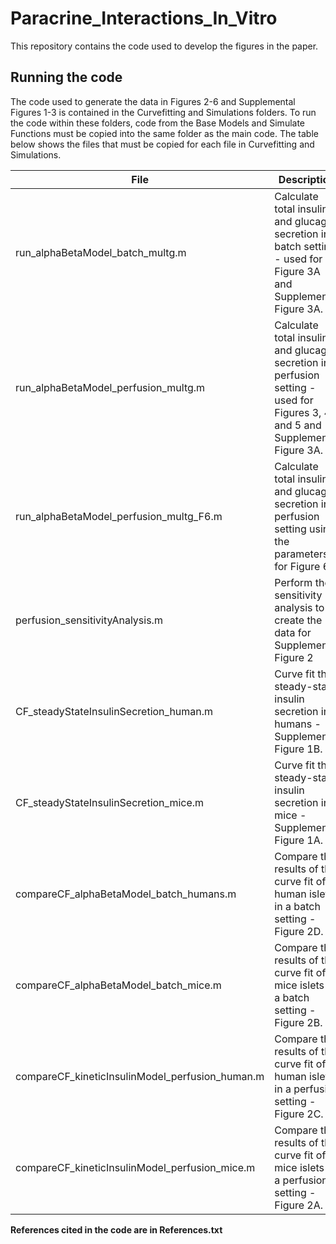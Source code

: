 # Paracrine_Interactions_In_Vitro
 This repository contains the code used to develop the figures in the paper.

## Running the code
 The code used to generate the data in Figures 2-6 and Supplemental Figures 1-3 is contained in the Curvefitting and Simulations folders. To run the code within these folders, code from the Base Models and Simulate Functions must be copied into the same folder as the main code. The table below shows the files that must be copied for each file in Curvefitting and Simulations.

|File| Description| Additional Files|
|--- | --- | --- |
|run_alphaBetaModel_batch_multg.m| Calculate total insulin and glucagon secretion in a batch setting - used for Figure 3A and Supplemental Figure 3A. |simulate_alphaBetaModel_batch.m, alphaBetaModel_batch.m|
|run_alphaBetaModel_perfusion_multg.m| Calculate total insulin and glucagon secretion in a perfusion setting - used for Figures 3, 4, and 5 and Supplemental Figure 3A. | simulate_alphaBetaModel_perfusion.m, alphaBetaModel_perfusion.m|
|run_alphaBetaModel_perfusion_multg_F6.m| Calculate total insulin and glucagon secretion in a perfusion setting using the parameters for Figure 6. | simulate_alphaBetaModel_perfusion.m, alphaBetaModel_perfusion.m|
|perfusion_sensitivityAnalysis.m| Perform the sensitivity analysis to create the data for Supplemental Figure 2| simulate_alphaBetaModel_perfusion.m, alphaBetaModel_perfusion.m|
|CF_steadyStateInsulinSecretion_human.m| Curve fit the steady-state insulin secretion in humans - Supplemental Figure 1B. | |
|CF_steadyStateInsulinSecretion_mice.m| Curve fit the steady-state insulin secretion in mice - Supplemental Figure 1A.| |
|compareCF_alphaBetaModel_batch_humans.m| Compare the results of the curve fit of human islets in a batch setting - Figure 2D. | simulate_alphaBetaModel_batch.m, alphaBetaModel_batch.m|
|compareCF_alphaBetaModel_batch_mice.m | Compare the results of the curve fit of mice islets in a batch setting - Figure 2B. | simulate_alphaBetaModel_batch.m, alphaBetaModel_batch.m|
|compareCF_kineticInsulinModel_perfusion_human.m| Compare the results of the curve fit of human islets in a perfusion setting - Figure 2C. | simulate_kineticInsulinModel_perfusion_multi.m, simulate_kineticInsulinModel_perfusion.m, kineticInsulinModel_perfusion.m|
|compareCF_kineticInsulinModel_perfusion_mice.m| Compare the results of the curve fit of mice islets in a perfusion setting - Figure 2A. | simulate_kineticInsulinModel_perfusion.m, kineticInsulinModel_perfusion.m|





**References cited in the code are in References.txt**